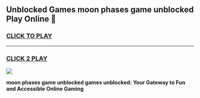 
## Unblocked Games moon phases game unblocked Play Online 👋
<h3>
<a href="https://news.freeplayer.one?title=moon_phases_game_unblocked&ref=17F">CLICK TO PLAY</a></h3>
<hr>

<h3>
<a href="https://news.freeplayer.one?title=moon_phases_game_unblocked&ref=17F">CLICK 2 PLAY</a>
  
</h3>

<a href="https://news.freeplayer.one?title=moon_phases_game_unblocked&ref=17F/"><img src="https://clearcache.store/games.png"></a>


**moon phases game unblocked games unblocked: Your Gateway to Fun and Accessible Online Gaming**

